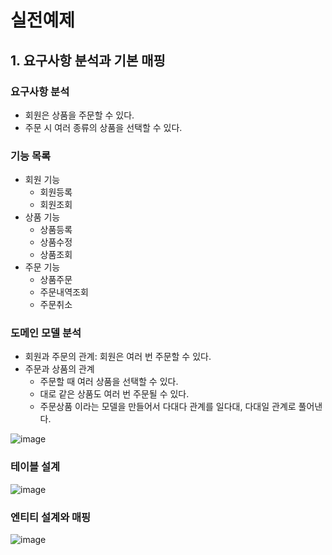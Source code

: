 # 실전예제

## 1. 요구사항 분석과 기본 매핑

### 요구사항 분석
 - 회원은 상품을 주문할 수 있다. 
 - 주문 시 여러 종류의 상품을 선택할 수 있다.

### 기능 목록
 - 회원 기능
   + 회원등록
   + 회원조회
 - 상품 기능
   + 상품등록
   + 상품수정
   + 상품조회
 - 주문 기능
   + 상품주문
   + 주문내역조회
   + 주문취소

### 도메인 모델 분석
 - 회원과 주문의 관계: 회원은 여러 번 주문할 수 있다. 
 - 주문과 상품의 관계
   + 주문할 때 여러 상품을 선택할 수 있다. 
   + 대로 같은 상품도 여러 번 주문될 수 있다. 
   + 주문상품 이라는 모델을 만들어서 다대다 관계를 일다대, 다대일 관계로 풀어낸다.

![image](https://user-images.githubusercontent.com/50781066/191732888-6aad5ac3-e0f6-4b59-b9a7-17be8c6a4359.png)

### 테이블 설계
![image](https://user-images.githubusercontent.com/50781066/191733011-3a8cd926-72cd-4636-92ee-ee6390d5946a.png)

### 엔티티 설계와 매핑
![image](https://user-images.githubusercontent.com/50781066/191733123-f3ab96f5-e8ac-4c0d-a9c3-ba6d8f6a1713.png)